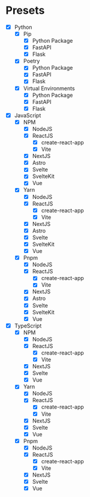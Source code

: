 # Presets

* [x] Python
  * [x] Pip
    * [x] Python Package
    * [x] FastAPI
    * [x] Flask
  * [x] Poetry
    * [x] Python Package
    * [x] FastAPI
    * [x] Flask
  * [x] Virtual Environments
    * [x] Python Package
    * [x] FastAPI
    * [x] Flask
* [x] JavaScript
  * [x] NPM
    * [x] NodeJS
    * [x] ReactJS
      * [x] create-react-app
      * [x] Vite
    * [x] NextJS
    * [x] Astro
    * [x] Svelte
    * [x] SvelteKit
    * [x] Vue
  * [x] Yarn
    * [x] NodeJS
    * [x] ReactJS
      * [x] create-react-app
      * [x] Vite
    * [x] NextJS
    * [x] Astro
    * [x] Svelte
    * [x] SvelteKit
    * [x] Vue
  * [x] Pnpm
    * [x] NodeJS
    * [x] ReactJS
      * [x] create-react-app
      * [x] Vite
    * [x] NextJS
    * [x] Astro
    * [x] Svelte
    * [x] SvelteKit
    * [x] Vue
* [x] TypeScript
  * [x] NPM
    * [x] NodeJS
    * [x] ReactJS
      * [x] create-react-app
      * [x] Vite
    * [x] NextJS
    * [x] Svelte
    * [x] Vue
  * [x] Yarn
    * [x] NodeJS
    * [x] ReactJS
      * [x] create-react-app
      * [x] Vite
    * [x] NextJS
    * [x] Svelte
    * [x] Vue
  * [x] Pnpm
    * [x] NodeJS
    * [x] ReactJS
      * [x] create-react-app
      * [x] Vite
    * [x] NextJS
    * [x] Svelte
    * [x] Vue